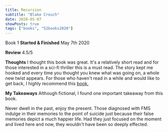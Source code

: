 ```yaml
---
title: Recursion
subtitle: "Blake Crouch"
date: 2020-05-07
showPosts: true
tags: ["books", "52books2020"]
---
```

Book 1
**Started & Finished** May 7th 2020

**Review** 4.5/5

**Thoughts**
I thought this book was great. It's a relatively short read and for those interested in a sci-fi thriller this is a must read. The story kept me hooked and every time you thought you knew what was going on, a whole new twist appears. For those who haven't read in a while and would like to get back, I highly recommend this [book.](https://www.goodreads.com/book/show/42046112-recursion)

**My Takeaways**
Although fictional, I found one important takeaway from this book.

Never dwell in the past, enjoy the present. Those diagnosed with FMS indulge in their memories to the point of suicide just because their false memories depict a much happier life. Had they just focused on the moment and lived here and now, they wouldn't have been so deeply effected.